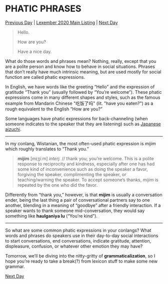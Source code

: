 # PHATIC PHRASES
[Previous Day](_prompts/r-conlangs/lexember/2021/prompts/w3/20.md) | [Lexember 2020 Main Listing](_prompts/r-conlangs/lexember/2021/toc_lex21.md) | [Next Day](_prompts/r-conlangs/lexember/2021/prompts/w4/22.md)

> Hello.
>
> How are you?
>
> Have a nice day.

What do those words and phrases mean? Nothing, really, except that you are a polite person and know how to behave in social situations. Phrases that don’t really have much intrinsic meaning, but are used mostly for social function are called phatic expressions.

In English, we have words like the greeting “Hello” and the expression of gratitude “Thank you” (usually followed by “You’re welcome”). These phatic expressions come in many different shapes and styles, such as the famous example from Mandarin Chinese "吃饭了吗" (lit. "have you eaten?") as a rough equivalent to the English “How are you?”

Some languages have phatic expressions for back-channeling (when someone indicates to the speaker that they are listening) such as [Japanese aizuchi](https://en.wikipedia.org/wiki/Aizuchi).

-----

In my conlang, Wistanian, the most often-used phatic expression is _mijim_ which roughly translates to “Thank you.”

> **mijim** \[mɪʒiːm\] _interj._ // thank you; you’re welcome. This is a polite response to reciprocity and kindness, especially after one has had some kind of inconvenience such as doing the speaker a favor, forgiving the speaker, complimenting the speaker, or teaching/warning the speaker. To accept someone’s thanks, _mijim_ is repeated by the one who did the favor.

Differently from “thank you,” however, is that **mijim** is usually a conversation ender, being the last thing a pair of conversational partners say to one another, blending in a meaning of “goodbye” after a friendly interaction. If a speaker wants to thank someone mid-conversation, they would say something like **haulganiya lu** (“You’re kind”).

-----

So what are some common phatic expressions in your conlangs? What words and phrases do speakers use in their day-to-day social interactions to start conversations, end conversations, indicate gratitude, attention, displeasure, confusion, or whatever other emotion they may have?

Tomorrow, we’ll be diving into the nitty-gritty of **grammaticalization**, so I hope you’re ready to take a break(?) from lexicon stuff to make some new grammar.

[Next Day](_prompts/r-conlangs/lexember/2021/prompts/w4/22.md)
